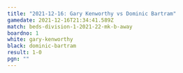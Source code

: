 ```yaml
---
title: "2021-12-16: Gary Kenworthy vs Dominic Bartram"
gamedate: 2021-12-16T21:34:41.589Z
match: beds-division-1-2021-22-mk-b-away
boardno: 1
white: gary-kenworthy
black: dominic-bartram
result: 1-0
pgn: ""
---
```

